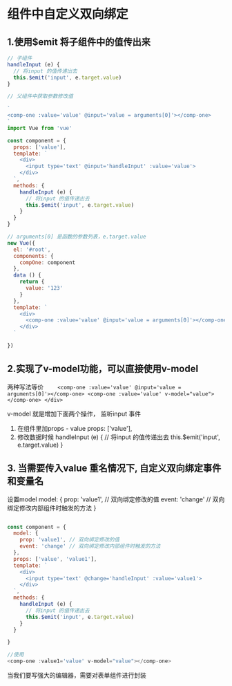 # 组件中自定义双向绑定

## 1.使用$emit 将子组件中的值传出来

```javascript
// 子组件  
handleInput (e) {
  // 将input 的值传递出去
  this.$emit('input', e.target.value)
}

// 父组件中获取参数修改值

`
<comp-one :value='value' @input='value = arguments[0]'></comp-one>
`
import Vue from 'vue'

const component = {
  props: ['value'],
  template: `
    <div>
      <input type='text' @input='handleInput' :value='value'>
    </div>
  `,
  methods: {
    handleInput (e) {
      // 将input 的值传递出去
      this.$emit('input', e.target.value)
    }
  }
}

// arguments[0] 是函数的参数列表，e.target.value
new Vue({
  el: '#root',
  components: {
    compOne: component
  },
  data () {
    return {
      value: '123'
    }
  },
  template: `
    <div>
      <comp-one :value='value' @input='value = arguments[0]'></comp-one>
    </div>
  `

})
```
## 2.实现了v-model功能，可以直接使用v-model
两种写法等价
`    
      <comp-one :value='value' @input='value = arguments[0]'></comp-one>
      <comp-one :value='value' v-model="value"></comp-one>
    </div>
  `

v-model 就是增加下面两个操作， 监听input 事件
1. 在组件里加props - value
     props: ['value'],
2. 修改数据时候
       handleInput (e) {
      // 将input 的值传递出去
      this.$emit('input', e.target.value)
    }


## 3. 当需要传入value 重名情况下, 自定义双向绑定事件和变量名
设置model
  model: {
    prop: 'value1', // 双向绑定修改的值
    event: 'change' // 双向绑定修改内部组件时触发的方法
  }

```javascript

const component = {
  model: {
    prop: 'value1', // 双向绑定修改的值
    event: 'change' // 双向绑定修改内部组件时触发的方法
  },
  props: ['value', 'value1'],
  template: `
    <div>
      <input type='text' @change='handleInput' :value='value1'>
    </div>
  `,
  methods: {
    handleInput (e) {
      // 将input 的值传递出去
      this.$emit('input', e.target.value)
    }
  }

}

//使用
<comp-one :value1='value' v-model="value"></comp-one>
```

当我们要写强大的编辑器，需要对表单组件进行封装

